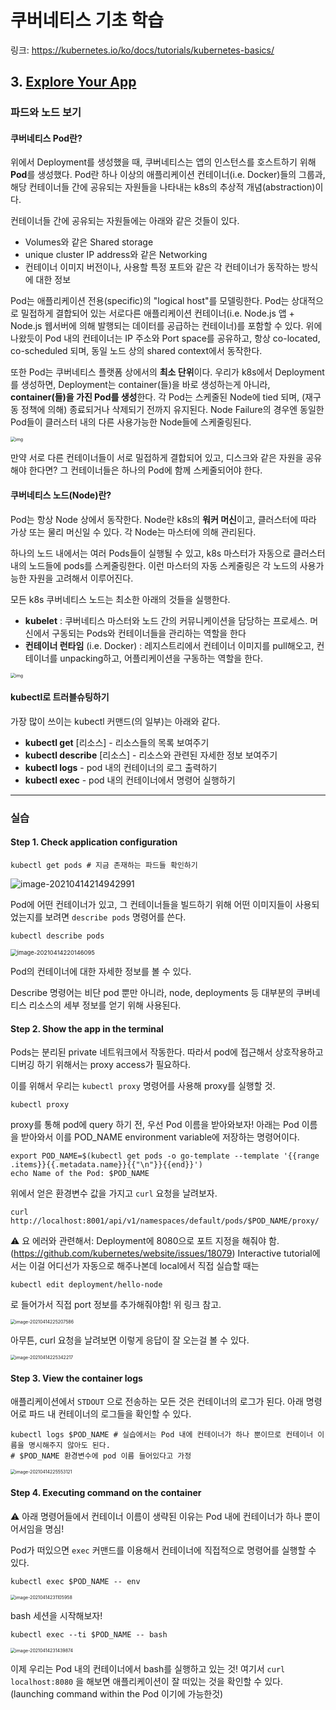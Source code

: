 # 쿠버네티스 기초 학습

링크: https://kubernetes.io/ko/docs/tutorials/kubernetes-basics/

## 3. [Explore Your App](https://kubernetes.io/docs/tutorials/kubernetes-basics/explore/)

### 파드와 노드 보기

#### 쿠버네티스 Pod란?

위에서 Deployment를 생성했을 때, 쿠버네티스는 앱의 인스턴스를 호스트하기 위해 **Pod**를 생성했다. Pod란 하나 이상의 애플리케이션 컨테이너(i.e. Docker)들의 그룹과, 해당 컨테이너들 간에 공유되는 자원들을 나타내는 k8s의 추상적 개념(abstraction)이다.

컨테이너들 간에 공유되는 자원들에는 아래와 같은 것들이 있다.

- Volumes와 같은 Shared storage
- unique cluster IP address와 같은 Networking
- 컨테이너 이미지 버전이나, 사용할 특정 포트와 같은 각 컨테이너가 동작하는 방식에 대한 정보

Pod는 애플리케이션 전용(specific)의 "logical host"를 모델링한다. Pod는 상대적으로 밀접하게 결합되어 있는 서로다른 애플리케이션 컨테이너(i.e. Node.js 앱 + Node.js 웹서버에 의해 발행되는 데이터를 공급하는 컨테이너)를 포함할 수 있다. 위에 나왔듯이 Pod 내의 컨테이너는 IP 주소와 Port space를 공유하고, 항상 co-located, co-scheduled 되며, 동일 노드 상의 shared context에서 동작한다.

또한 Pod는 쿠버네티스 플랫폼 상에서의 **최소 단위**이다. 우리가 k8s에서 Deployment를 생성하면, Deployment는 container(들)을 바로 생성하는게 아니라, **container(들)을 가진 Pod를 생성**한다. 각 Pod는 스케줄된 Node에 tied 되며, (재구동 정책에 의해) 종료되거나 삭제되기 전까지 유지된다. Node Failure의 경우엔 동일한 Pod들이 클러스터 내의 다른 사용가능한 Node들에 스케줄링된다.

<img src="module_03_pods-20210409012425593.svg" alt="img" style="zoom:50%;" />

만약 서로 다른 컨테이너들이 서로 밀접하게 결합되어 있고, 디스크와 같은 자원을 공유해야 한다면? 그 컨테이너들은 하나의 Pod에 함께 스케줄되어야 한다.

#### 쿠버네티스 노드(Node)란?

Pod는 항상 Node 상에서 동작한다. Node란 k8s의 **워커 머신**이고, 클러스터에 따라 가상 또는 물리 머신일 수 있다. 각 Node는 마스터에 의해 관리된다.

하나의 노드 내에서는 여러 Pods들이 실행될 수 있고, k8s 마스터가 자동으로 클러스터 내의 노드들에 pods를 스케줄링한다. 이런 마스터의 자동 스케줄링은 각 노드의 사용가능한 자원을 고려해서 이루어진다.

모든 k8s 쿠버네티스 노드는 최소한 아래의 것들을 실행한다.

- **kubelet** : 쿠버네티스 마스터와 노드 간의 커뮤니케이션을 담당하는 프로세스. 머신에서 구동되는 Pods와 컨테이너들을 관리하는 역할을 한다
- **컨테이너 런타임** (i.e. Docker) : 레지스트리에서 컨테이너 이미지를 pull해오고, 컨테이너를 unpacking하고, 어플리케이션을 구동하는 역할을 한다.

<img src="https://d33wubrfki0l68.cloudfront.net/5cb72d407cbe2755e581b6de757e0d81760d5b86/a9df9/docs/tutorials/kubernetes-basics/public/images/module_03_nodes.svg" alt="img" style="zoom:50%;" />

#### kubectl로 트러블슈팅하기

가장 많이 쓰이는 kubectl 커맨드(의 일부)는 아래와 같다.

- **kubectl get** [리소스] - 리소스들의 목록 보여주기
- **kubectl describe** [리소스] - 리소스와 관련된 자세한 정보 보여주기
- **kubectl logs** - pod 내의 컨테이너의 로그 출력하기
- **kubectl exec** - pod 내의 컨테이너에서 명령어 실행하기

---

### 실습

#### Step 1. Check application configuration

```shell
kubectl get pods # 지금 존재하는 파드들 확인하기
```

![image-20210414214942991](image-20210414214942991.png)

Pod에 어떤 컨테이너가 있고, 그 컨테이너들을 빌드하기 위해 어떤 이미지들이 사용되었는지를 보려면 `describe pods` 명령어를 쓴다.

```shell
kubectl describe pods
```

<img src="image-20210414220146095.png" alt="image-20210414220146095" style="zoom:67%;" />

Pod의 컨테이너에 대한 자세한 정보를 볼 수 있다. 

Describe 명령어는 비단 pod 뿐만 아니라, node, deployments 등 대부분의 쿠버네티스 리소스의 세부 정보를 얻기 위해 사용된다.

#### Step 2. Show the app in the terminal

Pods는 분리된 private 네트워크에서 작동한다. 따라서 pod에 접근해서 상호작용하고 디버깅 하기 위해서는 proxy access가 필요하다.

이를 위해서 우리는 `kubectl proxy` 명령어를 사용해 proxy를 실행할 것.

```shell
kubectl proxy
```

proxy를 통해 pod에 query 하기 전, 우선 Pod 이름을 받아와보자! 아래는 Pod 이름을 받아와서 이를 POD_NAME environment variable에 저장하는 명령어이다.

```shell
export POD_NAME=$(kubectl get pods -o go-template --template '{{range .items}}{{.metadata.name}}{{"\n"}}{{end}}')
echo Name of the Pod: $POD_NAME
```

위에서 얻은 환경변수 값을 가지고 `curl`  요청을 날려보자.

```shell
curl http://localhost:8001/api/v1/namespaces/default/pods/$POD_NAME/proxy/
```

⚠️ 요 에러와 관련해서: Deployment에 8080으로 포트 지정을 해줘야 함. (https://github.com/kubernetes/website/issues/18079) Interactive tutorial에서는 이걸 어디선가 자동으로 해주나본데 local에서 직접 실습할 때는 

```shell
kubectl edit deployment/hello-node
```

로 들어가서 직접 port 정보를 추가해줘야함! 위 링크 참고.

<img src="image-20210414225207586.png" alt="image-20210414225207586" style="zoom:50%;" />

아무튼, curl 요청을 날려보면 이렇게 응답이 잘 오는걸 볼 수 있다.

<img src="image-20210414225342217.png" alt="image-20210414225342217" style="zoom:50%;" />

#### Step 3. View the container logs

애플리케이션에서 `STDOUT` 으로 전송하는 모든 것은 컨테이너의 로그가 된다. 아래 명령어로 파드 내 컨테이너의 로그들을 확인할 수 있다. 

```shell
kubectl logs $POD_NAME # 실습에서는 Pod 내에 컨테이너가 하나 뿐이므로 컨테이너 이름을 명시해주지 않아도 된다.
# $POD_NAME 환경변수에 pod 이름 들어있다고 가정
```

<img src="image-20210414225553121.png" alt="image-20210414225553121" style="zoom:50%;" />

#### Step 4. Executing command on the container

⚠️ 아래 명령어들에서 컨테이너 이름이 생략된 이유는 Pod 내에 컨테이너가 하나 뿐이어서임을 명심!

Pod가 떠있으면 `exec` 커맨드를 이용해서 컨테이너에 직접적으로 명령어를 실행할 수 있다.

```shell
kubectl exec $POD_NAME -- env
```

<img src="image-20210414231105958.png" alt="image-20210414231105958" style="zoom:50%;" />


bash 세션을 시작해보자!
```shell
kubectl exec --ti $POD_NAME -- bash
```

<img src="image-20210414231439874.png" alt="image-20210414231439874" style="zoom:50%;" />

이제 우리는 Pod 내의 컨테이너에서 bash를 실행하고 있는 것! 여기서 `curl localhost:8080` 을 해보면 애플리케이션이 잘 떠있는 것을 확인할 수 있다. (launching command within the Pod 이기에 가능한것)